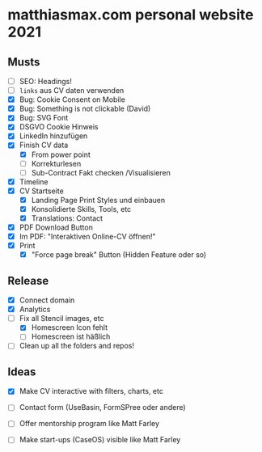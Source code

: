 # matthiasmax.com personal website 2021

## Musts

- [ ] SEO: Headings!
- [ ] `links` aus CV daten verwenden
- [x] Bug: Cookie Consent on Mobile
- [x] Bug: Something is not clickable (David)
- [x] Bug: SVG Font
- [x] DSGVO Cookie Hinweis
- [x] LinkedIn hinzufügen
- [x] Finish CV data
  - [x] From power point
  - [ ] Korrekturlesen
  - [ ] Sub-Contract Fakt checken /Visualisieren
- [x] Timeline
- [x] CV Startseite
  - [x] Landing Page Print Styles und einbauen
  - [x] Konsolidierte Skills, Tools, etc
  - [x] Translations: Contact
- [x] PDF Download Button
- [x] Im PDF: "Interaktiven Online-CV öffnen!"
- [x] Print
  - [x] "Force page break" Button (Hidden Feature oder so)

## Release

- [x] Connect domain
- [x] Analytics
- [ ] Fix all Stencil images, etc
  - [x] Homescreen Icon fehlt
  - [ ] Homescreen ist häßlich
- [ ] Clean up all the folders and repos!

## Ideas

- [x] Make CV interactive with filters, charts, etc
- [ ] Contact form (UseBasin, FormSPree oder andere)
- [ ] Offer mentorship program like Matt Farley
- [ ] Make start-ups (CaseOS) visible like Matt Farley

